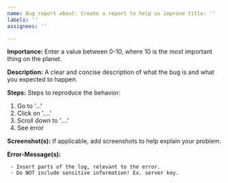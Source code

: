 ```yaml
---
name: Bug report about: Create a report to help us improve title: ''
labels: ''
assignees: ''

---
```


**Importance:** Enter a value between 0-10, where 10 is the most important thing on the planet.

**Description:**
A clear and concise description of what the bug is and what you expected to happen.

**Steps:**
Steps to reproduce the behavior:

1. Go to '...'
2. Click on '....'
3. Scroll down to '....'
4. See error

**Screenshot(s):**
If applicable, add screenshots to help explain your problem.

**Error-Message(s):**
```log
 - Insert parts of the log, relevant to the error. 
 - Do NOT include sensitive information! Ex. server key.
```
